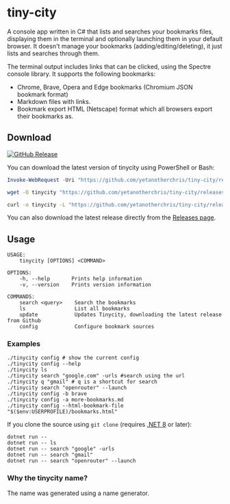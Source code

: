# tiny-city
A console app written in C# that lists and searches your bookmarks files, displaying them in the terminal and optionally launching them in your default browser. 
It doesn't manage your bookmarks (adding/editing/deleting), it just lists and searches through them.

The terminal output includes links that can be clicked, using the Spectre console library. It supports the following bookmarks:

- Chrome, Brave, Opera and Edge bookmarks (Chromium JSON bookmark format)
- Markdown files with links.
- Bookmark export HTML (Netscape) format which all browsers export their bookmarks as.

## Download

[![GitHub Release](https://img.shields.io/github/v/release/yetanotherchris/tiny-city?logo=github&sort=semver)](https://github.com/yetanotherchris/tiny-city/releases/latest/)

You can download the latest version of tinycity using PowerShell or Bash:

```powershell
Invoke-WebRequest -Uri "https://github.com/yetanotherchris/tiny-city/releases/latest/download/tinycity.exe" -OutFile "tinycity.exe"
```
```bash
wget -O tinycity "https://github.com/yetanotherchris/tiny-city/releases/latest/download/tinycity"
```
```bash
curl -o tinycity -L "https://github.com/yetanotherchris/tiny-city/releases/latest/download/tinycity"
```

You can also download the latest release directly from the [Releases page](https://github.com/yetanotherchris/tiny-city/releases).

## Usage

```
USAGE:
    tinycity [OPTIONS] <COMMAND>

OPTIONS:
    -h, --help       Prints help information
    -v, --version    Prints version information

COMMANDS:
    search <query>    Search the bookmarks
    ls                List all bookmarks
    update            Updates Tinycity, downloading the latest release from Github
    config            Configure bookmark sources
```

### Examples
```
./tinycity config # show the current config
./tinycity config --help
./tinycity ls
./tinycity search "google.com" -urls #search using the url
./tinycity q "gmail" # q is a shortcut for search
./tinycity search "openrouter" --launch
./tinycity config -b brave
./tinycity config -a more-bookmarks.md
./tinycity config --html-bookmark-file "$($env:USERPROFILE)/bookmarks.html"
```

If you clone the source using `git clone` (requires [.NET 8](https://dotnet.microsoft.com/en-us/download/dotnet/8.0) or later):

```
dotnet run --
dotnet run -- ls
dotnet run -- search "google" -urls
dotnet run -- search "gmail"
dotnet run -- search "openrouter" --launch
```

### Why the tinycity name?
The name was generated using a name generator.